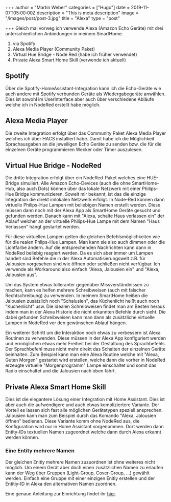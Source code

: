 +++
author = "Martin Weber"
categories = ["Hugo"]
date = 2019-11-07T05:00:00Z
description = "This is meta description"
image = "/images/post/post-3.jpg"
title = "Alexa"
type = "post"

+++
Gleich mal vorweg ich verwende Alexa (Amazon Echo Geräte) mit drei unterschiedlichen Anbindungen in meinem SmartHome.

1. via Spotify
2. Alexa Media Player (Community Paket)
3. Virtual Hue Bridge - Node Red (habe ich früher verwendet)
4. Private Alexa Smart Home Skill (verwende ich aktuell)

## Spotify

Über die Spotify-HomeAssistant-Integration kann ich die Echo-Geräte wie auch andere mit Spotify verbunden Geräte als Wiedergabegeräte anwählen. Dies ist sowohl im UserInterface aber auch über verschiedene Abläufe welche ich in NodeRed erstellt habe möglich.

## Alexa Media Player

Die zweite Integration erfolgt über das Community Paket Alexa Media Player welches ich über HACS installiert habe. Damit habe ich die Möglichkeit Sprachausgaben an die jeweiligen Echo Geräte zu senden bzw. die für die einzelnen Geräte programmieren Wecker oder Timer auszulesen.

## Virtual Hue Bridge - NodeRed

Die dritte Integration erfolgt über ein NodeRed-Paket welches eine HUE-Bridge simuliert. Alle Amazon Echo-Devices (auch die ohne SmartHome-Hub, also auch Dots) können über das lokale Netzwerk mit einer Philips-Hue Bridge kommunizieren. Soweit mir bekannt, ist das die einzige Integration die direkt imlokalen Netzwerk erfolgt. In Node-Red können dann virtuelle Philips-Hue Lampen mit beliebigen Namen erstellt werden. Diese müssen dann noch mit der Alexa App als SmartHome Geräte gesucht und gefunden werden. Danach kann mit "Alexa, schalte Haus verlassen ein" der Ablauf welcher an der virtuelle Philips-Hue Lampe mit dem Namen "Haus Verlassen" hängt gestartet werden.

Für diese virtuellen Lampen gelten die gleichen Befehlsmöglichkeiten wie für die realen Phlips-Hue Lampen. Man kann sie also auch dimmen oder die Lichtfarbe ändern. Auf die entsprechenden Nachrichten kann dann in NodeRed beliebig reagiert werden. Da es sich aber immer um Lampen handelt sind Befehle die in der Alexa Automatisierungswelt z.B. für Jalousien vorgesehen sind wie öffnen oder schließen nicht verfügbar. Ich verwende als Workaround also einfach "Alexa, Jalousien ein" und "Alexa, Jalousien aus".

Um das System etwas tolleranter gegenüber Missverständnissen zu machen, kann es helfen mehrere Schreibweisen (auch mit falscher Rechtschreibung) zu verwenden. In meinem SmartHome heißen die Jalousien zusätzlich noch "Schalusien", das Küchenlicht heißt auch noch "Kuchenlicht" usw. Die idealen Schreibweisen findet man am Besten heraus indem man in der Alexa Historie die nicht erkannten Befehle durch sieht. Die dabei gefunden Schreibweisen kann man dann als zusätzliche virtuelle Lampen in NodeRed vor den gewünschen Ablauf hängen.

Ein weiterer Schritt um die Interaktion noch etwas zu verbessern ist Alexa Routinen zu verwenden. Diese müssen in der Alexa App konfiguriert werden und ermöglichen etwas mehr Freiheit bei der Gestaltung des Sprachbefehls. Der Sprachbefehl muss nicht mehr direkt das Schalten der einzelnen Geräte beinhalten. Zum Beispiel kann man eine Alexa Routine welche mit "Alexa, Guten Morgen" gestartet wird erstellen, welche dann die vorher in NodeRed erzeugte virtuelle "Morgenprogramm" Lampe einschaltet und somit das Radio einschaltet und die Jalousien nach oben fährt.

## Private Alexa Smart Home Skill

Dies ist die elegantere Lösung einer Integration mit Home Assistant. Dies ist aber auch die aufwendigere und auch etwas kompliziertere Variante. Der Vorteil es lassen sich fast alle möglichen Gerätetypen speziell ansprechen. Jalousien kann man zum Beispiel durch das Komando "Alexa, Jalousien öffnen" bedienen. Diese Variante komm ohne NodeRed aus, die Konfiguration wird nur in Home Assistant vorgenommen. Dort werden dann Entity-IDs textuellen Namen zugeordnet welche dann durch Alexa erkannt werden können.

### Eine Entity mehrere Namen

Der gleichen Enitiy mehrere Namen zuzuordnen ist ohne weiteres nicht möglich. Um einem Gerät aber doch einen zusätzlichen Namen zu erlaufen kann der Weg über Gruppen (Light-Group, Cover-Group, ...) gewählt werden. Einfach eine Gruppe mit einer einzigen Enitiy erstellen und der Entitiy-ID in Alexa den alternativen Namen zuordnen.

Eine genaue Anleitung zur Einrichtung findet ihr [hier](https://www.home-assistant.io/integrations/alexa.smart_home/ "https://www.home-assistant.io/integrations/alexa.smart_home/").